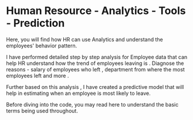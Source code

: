 # Human Resource - Analytics - Tools - Prediction

Here, you will find how HR can use Analytics and understand the employees' behavior pattern.  

I have performed detailed step by step analysis for Employee data that can help HR understand how the trend of employees leaving is . Diagnose the reasons - salary of employees who left , department from where the most employees left and more . 

Further based on this analysis , I have created a predictive model that will help in estimating when an employee is most likely to leave. 

Before diving into the code, you may read here to understand the basic terms being used throughout. 

